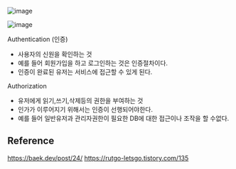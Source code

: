 
![image](https://user-images.githubusercontent.com/73014464/161906483-f29fb407-8cba-4d52-955e-51693a521383.png)

![image](https://user-images.githubusercontent.com/73014464/161923159-07a96b39-9a37-4966-b90f-bb8a9331f23b.png)


Authentication (인증)
- 사용자의 신원을 확인하는 것
- 예를 들어 회원가입을 하고 로그인하는 것은 인증절차이다.
- 인증이 완료된 유저는 서비스에 접근할 수 있게 된다.

Authorization
- 유저에게 읽기,쓰기,삭제등의 권한을 부여하는 것
- 인가가 이루어지기 위해서는 인증이 선행되어야한다.
- 예를 들어 일반유저과 관리자권한이 필요한 DB에 대한 접근이나 조작을 할 수없다.















## Reference
https://baek.dev/post/24/
https://rutgo-letsgo.tistory.com/135
